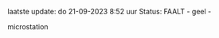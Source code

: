 laatste update: 
do 21-09-2023  8:52   uur 
Status: FAALT - geel - 
<div class="service Y">microstation</div>